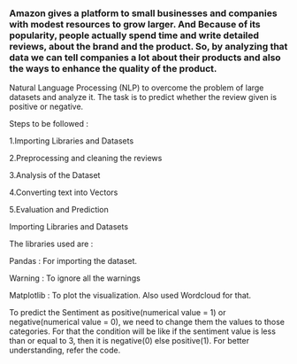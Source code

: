 ### Amazon gives a platform to small businesses and companies with modest resources to grow larger. And Because of its popularity, people actually spend time and write detailed reviews, about the brand and the product. So, by analyzing that data we can tell companies a lot about their products and also the ways to enhance the quality of the product.


Natural Language Processing (NLP) to overcome the problem of large datasets and analyze it. The task is to predict whether the review given is positive or negative.

Steps to be followed :

 1.Importing Libraries and Datasets
 
 2.Preprocessing and cleaning the reviews
 
 3.Analysis of the Dataset
 
 4.Converting text into Vectors
 
 5.Evaluation and Prediction
 
 Importing Libraries and Datasets
 
The libraries used are : 

Pandas : For importing the dataset.

Warning : To ignore all the warnings

Matplotlib : To plot the visualization. Also used Wordcloud for that.

To predict the Sentiment as positive(numerical value = 1) or negative(numerical value = 0), we need to change them the values to those categories. For that the condition will be like if the sentiment value is less than or equal to 3, then it is negative(0) else positive(1). For better understanding, refer the code.

